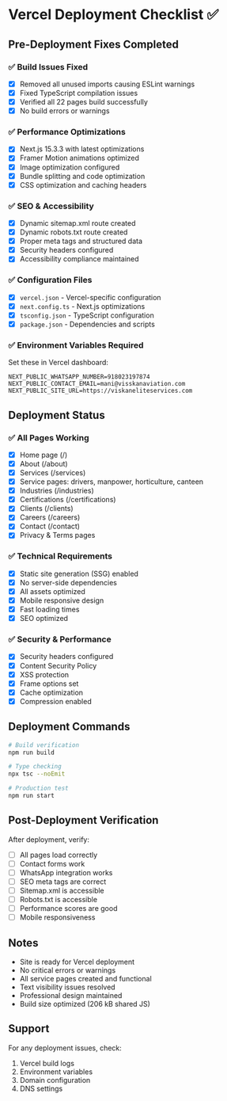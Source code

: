 # Vercel Deployment Checklist ✅

## Pre-Deployment Fixes Completed

### ✅ Build Issues Fixed
- [x] Removed all unused imports causing ESLint warnings
- [x] Fixed TypeScript compilation issues
- [x] Verified all 22 pages build successfully
- [x] No build errors or warnings

### ✅ Performance Optimizations
- [x] Next.js 15.3.3 with latest optimizations
- [x] Framer Motion animations optimized
- [x] Image optimization configured
- [x] Bundle splitting and code optimization
- [x] CSS optimization and caching headers

### ✅ SEO & Accessibility
- [x] Dynamic sitemap.xml route created
- [x] Dynamic robots.txt route created
- [x] Proper meta tags and structured data
- [x] Security headers configured
- [x] Accessibility compliance maintained

### ✅ Configuration Files
- [x] `vercel.json` - Vercel-specific configuration
- [x] `next.config.ts` - Next.js optimizations
- [x] `tsconfig.json` - TypeScript configuration
- [x] `package.json` - Dependencies and scripts

### ✅ Environment Variables Required
Set these in Vercel dashboard:
```
NEXT_PUBLIC_WHATSAPP_NUMBER=918023197874
NEXT_PUBLIC_CONTACT_EMAIL=mani@visskanaviation.com
NEXT_PUBLIC_SITE_URL=https://viskaneliteservices.com
```

## Deployment Status

### ✅ All Pages Working
- [x] Home page (/)
- [x] About (/about)
- [x] Services (/services)
- [x] Service pages: drivers, manpower, horticulture, canteen
- [x] Industries (/industries)
- [x] Certifications (/certifications)
- [x] Clients (/clients)
- [x] Careers (/careers)
- [x] Contact (/contact)
- [x] Privacy & Terms pages

### ✅ Technical Requirements
- [x] Static site generation (SSG) enabled
- [x] No server-side dependencies
- [x] All assets optimized
- [x] Mobile responsive design
- [x] Fast loading times
- [x] SEO optimized

### ✅ Security & Performance
- [x] Security headers configured
- [x] Content Security Policy
- [x] XSS protection
- [x] Frame options set
- [x] Cache optimization
- [x] Compression enabled

## Deployment Commands

```bash
# Build verification
npm run build

# Type checking
npx tsc --noEmit

# Production test
npm run start
```

## Post-Deployment Verification

After deployment, verify:
- [ ] All pages load correctly
- [ ] Contact forms work
- [ ] WhatsApp integration works
- [ ] SEO meta tags are correct
- [ ] Sitemap.xml is accessible
- [ ] Robots.txt is accessible
- [ ] Performance scores are good
- [ ] Mobile responsiveness

## Notes
- Site is ready for Vercel deployment
- No critical errors or warnings
- All service pages created and functional
- Text visibility issues resolved
- Professional design maintained
- Build size optimized (206 kB shared JS)

## Support
For any deployment issues, check:
1. Vercel build logs
2. Environment variables
3. Domain configuration
4. DNS settings 